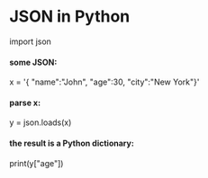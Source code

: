 # JSON in Python
import json

#### some JSON:
x =  '{ "name":"John", "age":30, "city":"New York"}'

#### parse x:
y = json.loads(x)

#### the result is a Python dictionary:
print(y["age"])
